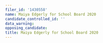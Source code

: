 ```yaml
---
filer_id: '1430558'
name: Maiya Edgerly for School Board 2020
candidate_controlled_id: ''
data_warning: 
opposing_candidate: 
title: Maiya Edgerly for School Board 2020
---
```

